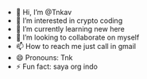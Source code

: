 - 👋 Hi, I’m @Tnkav
- 👀 I’m interested in crypto coding 
- 🌱 I’m currently learning new here
- 💞️ I’m looking to collaborate on myself
- 📫 How to reach me just call in gmail
- 😄 Pronouns: Tnk
- ⚡ Fun fact: saya org indo

<!---
Tnkav/Tnkav is a ✨ special ✨ repository because its `README.md` (this file) appears on your GitHub profile.
You can click the Preview link to take a look at your changes.
--->
